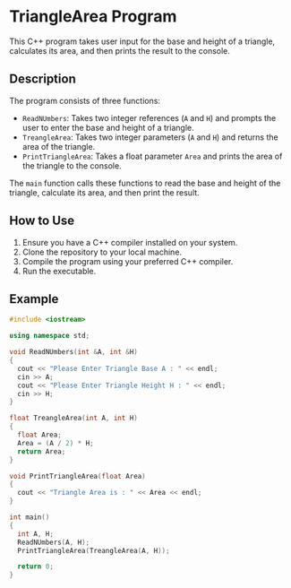 # TriangleArea Program

This C++ program takes user input for the base and height of a triangle, calculates its area, and then prints the result to the console.

## Description

The program consists of three functions:
- `ReadNUmbers`: Takes two integer references (`A` and `H`) and prompts the user to enter the base and height of a triangle.
- `TreangleArea`: Takes two integer parameters (`A` and `H`) and returns the area of the triangle.
- `PrintTriangleArea`: Takes a float parameter `Area` and prints the area of the triangle to the console.

The `main` function calls these functions to read the base and height of the triangle, calculate its area, and then print the result.

## How to Use

1. Ensure you have a C++ compiler installed on your system.
2. Clone the repository to your local machine.
3. Compile the program using your preferred C++ compiler.
4. Run the executable.

## Example

```cpp
#include <iostream>

using namespace std;

void ReadNUmbers(int &A, int &H)
{
  cout << "Please Enter Triangle Base A : " << endl;
  cin >> A;
  cout << "Please Enter Triangle Height H : " << endl;
  cin >> H;
}

float TreangleArea(int A, int H)
{
  float Area;
  Area = (A / 2) * H;
  return Area;
}

void PrintTriangleArea(float Area)
{
  cout << "Triangle Area is : " << Area << endl;
}

int main()
{
  int A, H;
  ReadNUmbers(A, H);
  PrintTriangleArea(TreangleArea(A, H));

  return 0;
}
